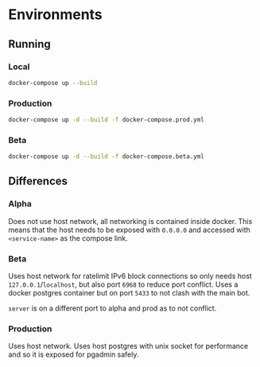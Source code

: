 # Environments

## Running

### Local

```bash
docker-compose up --build
```

### Production

```bash
docker-compose up -d --build -f docker-compose.prod.yml
```

### Beta

```bash
docker-compose up -d --build -f docker-compose.beta.yml
```

## Differences

### Alpha

Does not use host network, all networking is contained inside docker. This means that the host needs to be exposed with `0.0.0.0` and accessed with `<service-name>` as the compose link.

### Beta

Uses host network for ratelimit IPv6 block connections so only needs host `127.0.0.1`/`localhost`, but also port `6968` to reduce port conflict. Uses a docker postgres container but on port `5433` to not clash with the main bot.

`server` is on a different port to alpha and prod as to not conflict.

### Production

Uses host network. Uses host postgres with unix socket for performance and so it is exposed for pgadmin safely.
